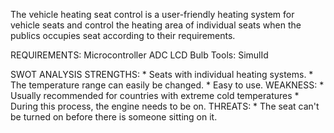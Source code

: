 The vehicle heating seat control is a user-friendly heating system for vehicle seats and control the heating area of individual seats when the publics occupies seat according to their requirements.

REQUIREMENTS:
Microcontroller
ADC
LCD
Bulb
Tools: SimulId

 SWOT ANALYSIS
 STRENGTHS: * Seats with individual heating systems.
            * The temperature range can easily be changed.
            * Easy to use.
 WEAKNESS:
           * Usually recommended for countries with extreme cold temperatures
           * During this process, the engine needs to be on.
THREATS:
           * The seat can't be turned on before there is someone sitting on it.

